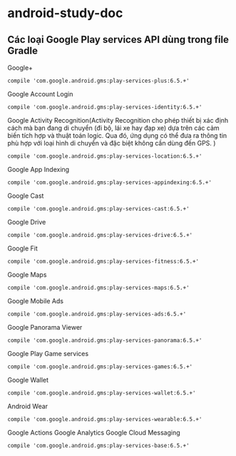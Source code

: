 # android-study-doc

## Các loại Google Play services API dùng trong file Gradle

Google+
```
compile 'com.google.android.gms:play-services-plus:6.5.+'
```

Google Account Login
```
compile 'com.google.android.gms:play-services-identity:6.5.+'
```

Google Activity Recognition(Activity Recognition cho phép thiết bị xác định cách mà bạn đang di chuyển (đi bộ, lái xe hay đạp xe) dựa trên các cảm biến tích hợp và thuật toán logic. Qua đó, ứng dụng có thể đưa ra thông tin phù hợp với loại hình di chuyển và đặc biệt không cần dùng đến GPS.
)
```
compile 'com.google.android.gms:play-services-location:6.5.+'
```

Google App Indexing
```
compile 'com.google.android.gms:play-services-appindexing:6.5.+'
```

Google Cast
```
compile 'com.google.android.gms:play-services-cast:6.5.+'
```

Google Drive
```
compile 'com.google.android.gms:play-services-drive:6.5.+'
```

Google Fit
```
compile 'com.google.android.gms:play-services-fitness:6.5.+'
```

Google Maps
```
compile 'com.google.android.gms:play-services-maps:6.5.+'
```

Google Mobile Ads
```
compile 'com.google.android.gms:play-services-ads:6.5.+'
```

Google Panorama Viewer
```
compile 'com.google.android.gms:play-services-panorama:6.5.+'
```

Google Play Game services
```
compile 'com.google.android.gms:play-services-games:6.5.+'
```

Google Wallet
```
compile 'com.google.android.gms:play-services-wallet:6.5.+'
```

Android Wear
```
compile 'com.google.android.gms:play-services-wearable:6.5.+'
```

Google Actions
Google Analytics
Google Cloud Messaging
```
compile 'com.google.android.gms:play-services-base:6.5.+'
```


